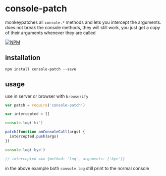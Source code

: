 # console-patch

monkeypatches all `console.*` methods and lets you intercept the arguments. does not break the console methods, they will still work, you just get a copy of their arguments whenever they are called

[![NPM](https://nodei.co/npm/console-patch.png)](https://nodei.co/npm/console-patch/)

## installation

```
npm install console-patch --save
```

## usage

use in server or browser with `browserify`

```js
var patch = require('console-patch')

var intercepted = []

console.log('hi')

patch(function onConsoleCall(args) {
  intercepted.push(args)
})

console.log('bye')

// intercepted === {method: 'log', arguments: ['bye']}
```

in the above example both `console.log` still print to the normal console

